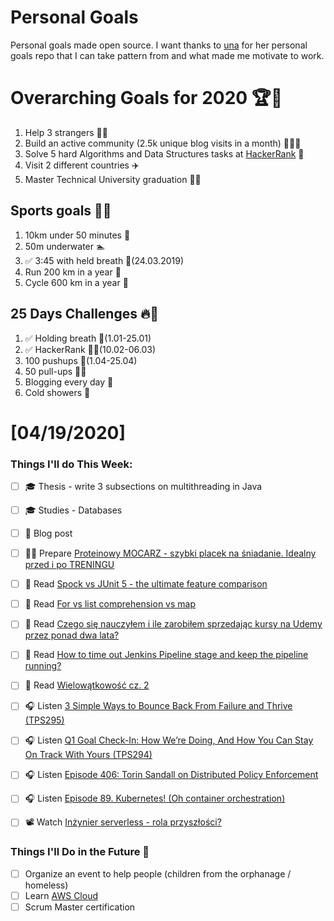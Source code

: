 Personal Goals
==============
Personal goals made open source. I want thanks to [una](https://github.com/una/personal-goals) for her personal goals repo that I can take pattern from and what made me motivate to work. 

# Overarching Goals for 2020 🏆🥇
1. Help 3 strangers 🧚‍♂️
2. Build an active community (2.5k unique blog visits in a month) 🧑‍🤝‍🧑
3. Solve 5 hard Algorithms and Data Structures tasks at [HackerRank](https://www.hackerrank.com/) 💙
4. Visit 2 different countries ✈️
5. Master Technical University graduation 👨‍🎓

## Sports goals 💪🥈
1. 10km under 50 minutes 👟
2. 50m underwater 🏊
3. ✅ 3:45 with held breath 🧘(24.03.2019)
4. Run 200 km in a year 🏃
5. Cycle 600 km in a year 🚴

## 25 Days Challenges 🔥🥉
1. ✅ Holding breath 🧘(1.01-25.01)
2. ✅ HackerRank 👨‍💻(10.02-06.03)
3. 100 pushups 🙇(1.04-25.04)
4. 50 pull-ups 🏋️‍♂️
5. Blogging every day 📝
6. Cold showers 🚿

# [04/19/2020]

### Things I'll do This Week:

- [ ] ‍🎓 Thesis - write 3 subsections on multithreading in Java
- [ ] ‍🎓 Studies - Databases
- [ ] 📝 Blog post
- [ ] 👨‍🍳 Prepare [Proteinowy MOCARZ - szybki placek na śniadanie. Idealny przed i po TRENINGU](https://youtu.be/bspPkNEZIPs)
- [ ] 📗 Read [Spock vs JUnit 5 - the ultimate feature comparison](https://blog.solidsoft.pl/2020/04/15/spock-vs-junit-5-the-ultimate-feature-comparison/)
- [ ] 📗 Read [For vs list comprehension vs map](https://mmazurek.dev/for-vs-list-comprehension-vs-map/)
- [ ] 📗 Read [Czego się nauczyłem i ile zarobiłem sprzedając kursy na Udemy przez ponad dwa lata?](https://www.michalgellert.pl/blog/czego-sie-nauczylem-i-ile-zarobilem-sprzedajac-kursy-na-udemy-przez-ponad-dwa-lata/)
- [ ] 📗 Read [How to time out Jenkins Pipeline stage and keep the pipeline running?](https://e.printstacktrace.blog/how-to-time-out-jenkins-pipeline-stage-and-keep-the-pipeline-running/)
- [ ] 📗 Read [Wielowątkowość cz. 2](https://wprostychslowach.pl/2020/03/27/wielowatkowosc-cz-2/)
- [ ] 🎧 Listen [3 Simple Ways to Bounce Back From Failure and Thrive (TPS295)](https://www.asianefficiency.com/podcast/295-failure/)
- [ ] 🎧 Listen [Q1 Goal Check-In: How We’re Doing, And How You Can Stay On Track With Yours (TPS294)](https://www.asianefficiency.com/podcast/294-stay-on-track/)
- [ ] 🎧 Listen [Episode 406: Torin Sandall on Distributed Policy Enforcement](https://www.se-radio.net/2020/04/episode-406-torin-sandall-on-distributed-policy-enforcement/)
- [ ] 🎧 Listen [Episode 89. Kubernetes! (Oh container orchestration)](https://www.javapubhouse.com/2020/04/episode-89-kubernetes-oh-container-orchestration.html)
- [ ] 📽️ Watch [Inżynier serverless - rola przyszłości?](https://serverlesspolska.pl/2020/04/12/Inzynier-serverless/)


### Things I'll Do in the Future 🏅
- [ ] Organize an event to help people (children from the orphanage / homeless)
- [ ] Learn [AWS Cloud](https://www.youtube.com/user/Nephaste20/featured)
- [ ] Scrum Master certification
